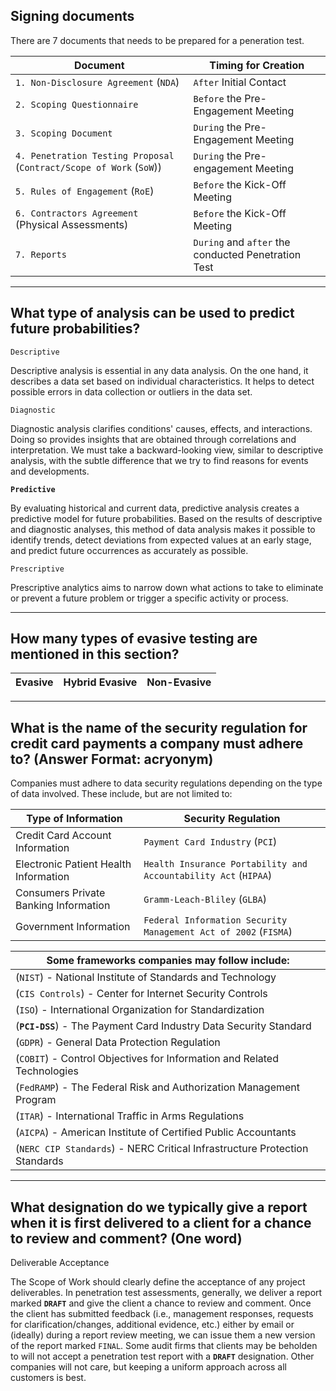 ## Signing documents
There are 7 documents that needs to be prepared for a peneration test. 

| Document | Timing for Creation |
| ----------- | ------ |
| `1. Non-Disclosure Agreement` (`NDA`) | `After` Initial Contact |
| `2. Scoping Questionnaire` | `Before` the Pre-Engagement Meeting |
| `3. Scoping Document` | `During` the Pre-Engagement Meeting |
| `4. Penetration Testing Proposal` (`Contract/Scope of Work` (`SoW`)) | `During` the Pre-engagement Meeting |
| `5. Rules of Engagement` (`RoE`) | `Before` the Kick-Off Meeting |
| `6. Contractors Agreement` (Physical Assessments) | `Before` the Kick-Off Meeting |
| `7. Reports` | `During` and `after` the conducted Penetration Test |

---

## What type of analysis can be used to predict future probabilities?

`Descriptive`

Descriptive analysis is essential in any data analysis. On the one hand, it describes a data set based on individual characteristics. It helps to detect possible errors in data collection or outliers in the data set.

`Diagnostic`

Diagnostic analysis clarifies conditions' causes, effects, and interactions. Doing so provides insights that are obtained through correlations and interpretation. We must take a backward-looking view, similar to descriptive analysis, with the subtle difference that we try to find reasons for events and developments.

**`Predictive`**

By evaluating historical and current data, predictive analysis creates a predictive model for future probabilities. Based on the results of descriptive and diagnostic analyses, this method of data analysis makes it possible to identify trends, detect deviations from expected values at an early stage, and predict future occurrences as accurately as possible.

`Prescriptive`

Prescriptive analytics aims to narrow down what actions to take to eliminate or prevent a future problem or trigger a specific activity or process.

---

## How many types of evasive testing are mentioned in this section?

| Evasive | Hybrid Evasive | Non-Evasive |
| --- | --- | --- |

---

## What is the name of the security regulation for credit card payments a company must adhere to? (Answer Format: acryonym)

Companies must adhere to data security regulations depending on the type of data involved. These include, but are not limited to:

| **Type of Information** | **Security Regulation** |
| -------------------------- | -------------------------- |
| Credit Card Account Information | `Payment Card Industry` (`PCI`) |
| Electronic Patient Health Information | `Health Insurance Portability and Accountability Act` (`HIPAA`) |
| Consumers Private Banking Information | `Gramm-Leach-Bliley` (`GLBA`) |
| Government Information | `Federal Information Security Management Act of 2002` (`FISMA`) |


| Some frameworks companies may follow include: |
| -- |
| (`NIST`) - National Institute of Standards and Technology |
| (`CIS Controls`) - Center for Internet Security Controls |
| (`ISO`) - International Organization for Standardization |
| (**`PCI-DSS`**) - The Payment Card Industry Data Security Standard |
| (`GDPR`) - General Data Protection Regulation |
| (`COBIT`) - Control Objectives for Information and Related Technologies |
| (`FedRAMP`) - The Federal Risk and Authorization Management Program |
| (`ITAR`) - International Traffic in Arms Regulations |
| (`AICPA`) - American Institute of Certified Public Accountants |
| (`NERC CIP Standards`) - NERC Critical Infrastructure Protection Standards |

---

## What designation do we typically give a report when it is first delivered to a client for a chance to review and comment? (One word)

Deliverable Acceptance

The Scope of Work should clearly define the acceptance of any project deliverables. In penetration test assessments, generally, we deliver a report marked **`DRAFT`** and give the client a chance to review and comment. Once the client has submitted feedback (i.e., management responses, requests for clarification/changes, additional evidence, etc.) either by email or (ideally) during a report review meeting, we can issue them a new version of the report marked `FINAL`. Some audit firms that clients may be beholden to will not accept a penetration test report with a **`DRAFT`** designation. Other companies will not care, but keeping a uniform approach across all customers is best.
